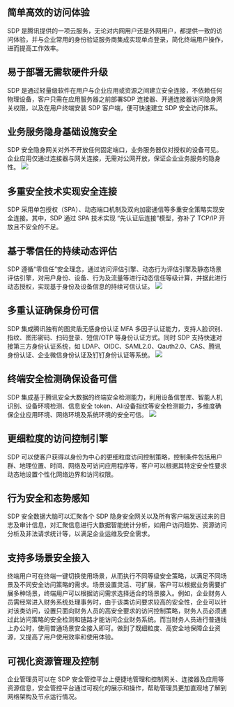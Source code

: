 ## 简单高效的访问体验
SDP 是腾讯提供的一项云服务，无论对内网用户还是外网用户，都提供一致的访问体验，并与企业常用的身份验证服务商集成实现单点登录，简化终端用户操作，进而提高工作效率。
## 易于部署无需软硬件升级
SDP 是通过轻量级软件在用户与企业应用或资源之间建立安全连接，不依赖任何物理设备，客户只需在应用服务器之前部署SDP 连接器、开通连接器访问隐身网关权限，以及在用户终端安装 SDP 客户端，便可快速建立 SDP 安全访问体系。
## 业务服务隐身基础设施安全
SDP 安全隐身网关对外不开放任何固定端口，业务服务器仅对授权的设备可见。企业应用仅通过连接器与网关连接，无需对公网开放，保证企业业务服务的隐身性。
![](https://main.qcloudimg.com/raw/bbffd07893208391ff0fafc5726b2f07.png)
## 多重安全技术实现安全连接
SDP 采用单包授权（SPA）、动态端口机制及双向加密通信等多重安全策略实现安全连接。其中，SDP 通过 SPA 技术实现 “先认证后连接”模型，弥补了 TCP/IP 开放且不安全的不足。
## 基于零信任的持续动态评估
SDP 遵循“零信任”安全理念，通过访问评估引擎、动态行为评估引擎及静态场景评估引擎，对用户身份、设备、行为及流量等进行动态信任等级计算，并据此进行动态授权，实现基于身份及设备信息的持续可信认证。
![](https://main.qcloudimg.com/raw/34dbcdfe2b5d19aaec64832fe5243341.png)
## 多重认证确保身份可信
SDP 集成腾讯独有的图灵盾无感身份认证 MFA 多因子认证能力，支持人脸识别、指纹、图形密码、扫码登录、短信/OTP 等身份认证方式。同时 SDP 支持快速对接第三方身份认证系统，如 LDAP、OIDC、SAML2.0、Qauth2.0、CAS、腾讯身份认证、企业微信身份认证及钉钉身份认证等系统。
![](https://main.qcloudimg.com/raw/fe18fa2488ec5c53c3fb2868beb2c6aa.png)
## 终端安全检测确保设备可信
SDP 集成基于腾讯安全大数据的终端安全检测能力，利用设备信誉库、智能人机识别、设备环境检测、信息安全 token、AIi设备指纹等安全检测能力，多维度确保企业应用环境、网络环境及系统环境的安全可信。
![](https://main.qcloudimg.com/raw/ad52ffa0b21710694163757eb05cc908.png)
## 更细粒度的访问控制引擎
SDP 可以使客户获得以身份为中心的更细粒度访问控制策略，控制条件包括用户群、地理位置、时间、网络及可访问应用程序等，客户可以根据其特定安全性要求动态地设置个性化网络边界和访问权限。
## 行为安全和态势感知
SDP 安全数据大脑可以汇聚各个 SDP 隐身安全网关以及所有客户端发送过来的日志及审计信息，对汇聚信息进行大数据智能统计分析，如用户访问趋势、资源访问分析及非法请求统计等，以满足企业运维及安全需求。
## 支持多场景安全接入
终端用户可在终端一键切换使用场景，从而执行不同等级安全策略，以满足不同场景及不同安全访问策略的需求。场景设置灵活、可扩展，客户可以根据业务需要扩展多种场景，终端用户可以根据访问需求选择适合的场景接入。例如，企业财务人员需经常进入财务系统处理事务时，由于该类访问要求较高的安全性，企业可以针对该类访问，设置只面向财务人员的高安全要求的访问控制策略，财务人员必须通过此访问策略的安全检测和链路才能访问企业财务系统。而当财务人员进行普通线上办公时，使用普通场景安全接入即可。做到了既细粒度、高安全地保障企业资源，又提高了用户使用效率和使用体验。
## 可视化资源管理及控制
企业管理员可以在 SDP 安全管控平台上便捷地管理和控制网关、连接器及应用等资源信息，安全管控平台通过可视化的展示和操作，帮助管理员更加直观地了解到网络架构及节点运行情况。

